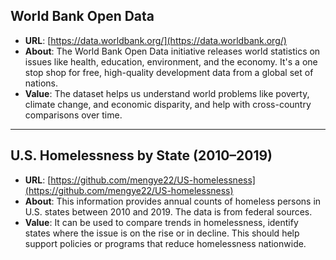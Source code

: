 ## World Bank Open Data
- **URL**: [https://data.worldbank.org/](https://data.worldbank.org/)  
- **About**: The World Bank Open Data initiative releases world statistics on issues like health, education, environment, and the economy. It's a one stop shop for free, high-quality development data from a global set of nations.  
- **Value**: The dataset helps us understand world problems like poverty, climate change, and economic disparity, and help with cross-country comparisons over time.  

---

## U.S. Homelessness by State (2010–2019)
- **URL**: [https://github.com/mengye22/US-homelessness](https://github.com/mengye22/US-homelessness)  
- **About**: This information provides annual counts of homeless persons in U.S. states between 2010 and 2019. The data is from federal sources.  
- **Value**: It can be used to compare trends in homelessness, identify states where the issue is on the rise or in decline. This should help support policies or programs that reduce homelessness nationwide.  
